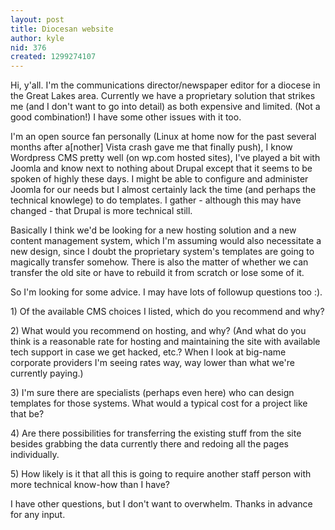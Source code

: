```yaml
---
layout: post
title: Diocesan website
author: kyle
nid: 376
created: 1299274107
---
```

<p>Hi, y'all. I'm the communications director/newspaper editor for a diocese in the Great Lakes area. Currently we have a proprietary solution that strikes me (and I don't want to go into detail) as both expensive and limited. (Not a good combination!) I have some other issues with it too.</p><p> I'm an open source fan personally (Linux at home now for the past several months after a[nother] Vista crash gave me that finally push), I know Wordpress CMS pretty well (on wp.com hosted sites), I've played a bit with Joomla and know next to nothing about Drupal except that it seems to be spoken of highly these days. I might be able to configure and administer Joomla for our needs but I almost certainly lack the time (and perhaps the technical knowlege) to do templates. I gather - although this may have changed - that Drupal is more technical still.</p><p>Basically I think we'd be looking for a new hosting solution and a new content management system, which I'm assuming would also necessitate a new design, since I doubt the proprietary system's templates are going to magically transfer somehow. There is also the matter of whether we can transfer the old site or have to rebuild it from scratch or lose some of it.</p><p>So I'm looking for some advice. I may have lots of followup questions too :).</p><p>1) Of the available CMS choices I listed, which do you recommend and why?</p><p>2) What would you recommend on hosting, and why? (And what do you think is a reasonable rate for hosting and maintaining the site with available tech support in case we get hacked, etc.? When I look at big-name corporate providers I'm seeing rates way, way lower than what we're currently paying.)</p><p>3) I'm sure there are specialists (perhaps even here) who can design templates for those systems. What would a typical cost for a project like that be?</p><p>4) Are there possibilities for transferring the existing stuff from the site besides grabbing the data currently there and redoing all the pages individually.</p><p>5) How likely is it that all this is going to require another staff person with more technical know-how than I have?</p><p>I have other questions, but I don't want to overwhelm. Thanks in advance for any input.</p>
